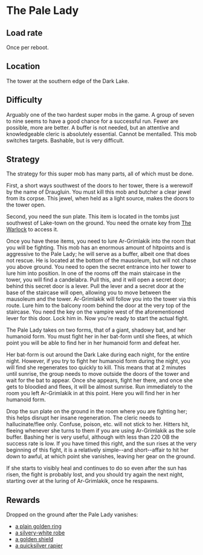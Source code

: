 # The Pale Lady

## Load rate

Once per reboot.

## Location

The tower at the southern edge of the Dark Lake.

## Difficulty

Arguably one of the two hardest super mobs in the game. A group of seven to
nine seems to have a good chance for a successful run. Fewer are possible, more
are better. A buffer is not needed, but an attentive and knowledgeable cleric
is absolutely essential. Cannot be mentalled. This mob switches targets.
Bashable, but is very difficult.

## Strategy

The strategy for this super mob has many parts, all of which must be done.

First, a short ways southwest of the doors to her tower, there is a werewolf by
the name of Draugluin. You must kill this mob and butcher a clear jewel from
its corpse. This jewel, when held as a light source, makes the doors to the
tower open.

Second, you need the sun plate. This item is located in the tombs just
southwest of Lake-town on the ground. You need the ornate key from
[The Warlock](/docs/smobs/warlock.md) to access it.

Once you have these items, you need to lure Ar-Grimlakik into the room that you
will be fighting. This mob has an enormous amount of hitpoints and is aggressive
to the Pale Lady; he will serve as a buffer, albeit one that does not rescue.
He is located at the bottom of the mausoleum, but will not chase you above
ground. You need to open the secret entrance into her tower to lure him into
position. In one of the rooms off the main staircase in the tower, you will find
a candelabra. Pull this, and it will open a secret door; behind this secret door
is a lever. Pull the lever and a secret door at the base of the staircase will
open, allowing you to move between the mausoleum and the tower. Ar-Grimlakik
will follow you into the tower via this route. Lure him to the balcony room
behind the door at the very top of the staircase. You need the key on the
vampire west of the aforementioned lever for this door. Lock him in. Now you're
ready to start the actual fight.

The Pale Lady takes on two forms, that of a giant, shadowy bat, and her humanoid
form. You must fight her in her bat-form until she flees, at which point you
will be able to find her in her humanoid form and defeat her.

Her bat-form is out around the Dark Lake during each night, for the entire
night. However, if you try to fight her humanoid form during the night, you will
find she regenerates too quickly to kill. This means that at 2 minutes until
sunrise, the group needs to move outside the doors of the tower and wait for the
bat to appear. Once she appears, fight her there, and once she gets to bloodied
and flees, it will be almost sunrise. Run immediately to the room you left
Ar-Grimlakik in at this point. Here you will find her in her humanoid form.

Drop the sun plate on the ground in the room where you are fighting her; this
helps disrupt her insane regeneration. The cleric needs to hallucinate/flee
only. Confuse, poison, etc. will not stick to her. Hitters hit, fleeing whenever
she turns to them if you are using Ar-Grimlakik as the sole buffer. Bashing her
is very useful, although with less than 220 OB the success rate is low. If you
have timed this right, and the sun rises at the very beginning of this fight, it
is a relatively simple--and short--affair to hit her down to awful, at which
point she vanishes, leaving her gear on the ground.

If she starts to visibly heal and continues to do so even after the sun has
risen, the fight is probably lost, and you should try again the next night,
starting over at the luring of Ar-Grimlakik, once he respawns.

## Rewards

Dropped on the ground after the Pale Lady vanishes:

* [a plain golden ring](/docs/items/clothing.md#a-plain-golden-ring)
* [a silvery-white robe](/docs/items/clothing.md#a-silvery-white-robe)
* [a golden shield](/docs/items/shields.md#a-golden-shield)
* [a quicksilver rapier](/docs/items/weapons.md#a-quicksilver-rapier)
